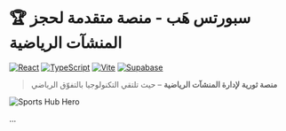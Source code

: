 # 🏆 سبورتس هَب - منصة متقدمة لحجز المنشآت الرياضية

[![React](https://img.shields.io/badge/React-18.0+-blue.svg)](https://reactjs.org/)
[![TypeScript](https://img.shields.io/badge/TypeScript-5.0+-blue.svg)](https://www.typescriptlang.org/)
[![Vite](https://img.shields.io/badge/Vite-Latest-646CFF.svg)](https://vitejs.dev/)
[![Supabase](https://img.shields.io/badge/Supabase-Ready-green.svg)](https://supabase.io/)

> **منصة ثورية لإدارة المنشآت الرياضية** – حيث تلتقي التكنولوجيا بالتفوّق الرياضي

![Sports Hub Hero](https://images.unsplash.com/photo-1571019613454-1cb2f99b2d8b?auto=format&fit=crop&q=80&w=2000&h=600)

...